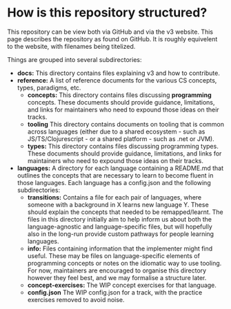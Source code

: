 # How is this repository structured?

This repository can be view both via GitHub and via the v3 website. This page describes the repository as found on GitHub. It is roughly equivelent to the website, with filenames being titelized.

Things are grouped into several subdirectories:

- **docs:** This directory contains files explaining v3 and how to contribute.
- **reference:** A list of reference documents for the various CS concepts, types, paradigms, etc.
  - **concepts:** This directory contains files discussing **programming** concepts. These documents should provide guidance, limitations, and links for maintainers who need to expound those ideas on their tracks.
  - **tooling** This directory contains documents on tooling that is common across languages (either due to a shared ecosystem - such as JS/TS/Clojurescript - or a shared platform - such as .net or JVM).
  - **types:** This directory contains files discussing programming types. These documents should provide guidance, limitations, and links for maintainers who need to expound those ideas on their tracks.
- **languages:** A directory for each language containing a README.md that outlines the concepts that are necessary to learn to become fluent in those languages. Each language has a config.json and the following subdirectories:
  - **transitions:** Contains a file for each pair of languages, where someone with a background in X learns new language Y. These should explain the concepts that needed to be remapped/learnt. The files in this directory initially aim to help inform us about both the language-agnostic and language-specific files, but will hopefully also in the long-run provide custom pathways for people learning languages.
  - **info:** Files containing information that the implementer might find useful. These may be files on language-specific elements of programming concepts or notes on the idiomatic way to use tooling. For now, maintainers are encouraged to organise this directory however they feel best, and we may formalise a structure later.
  - **concept-exercises:** The WIP concept exercises for that language.
  - **config.json** The WIP config.json for a track, with the practice exercises removed to avoid noise.



